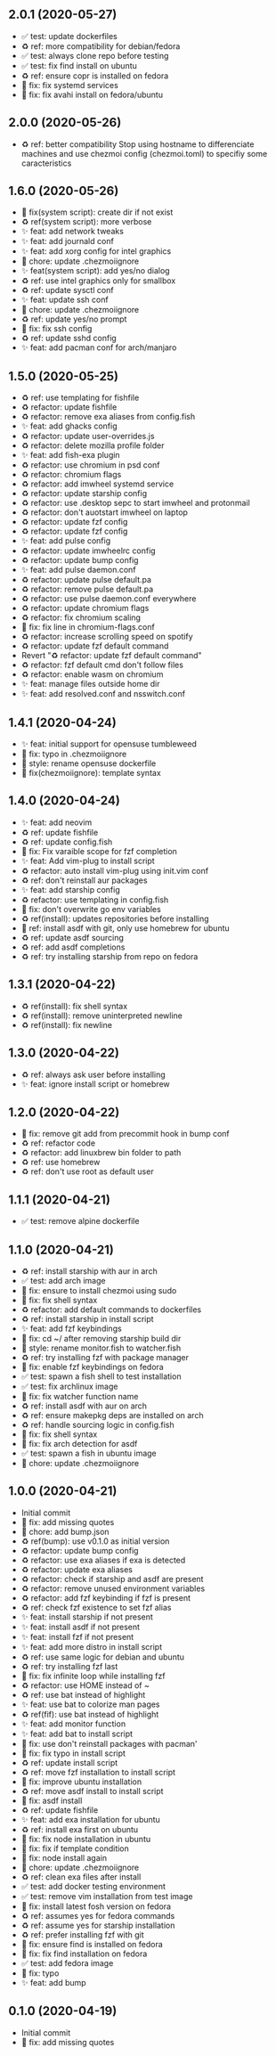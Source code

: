 ## 2.0.1 (2020-05-27)
- ✅ test: update dockerfiles
- ♻️ ref: more compatibility for debian/fedora
- ✅ test: always clone repo before testing
- ✅ test: fix find install on ubuntu
- ♻️ ref: ensure copr is installed on fedora
- 🐛 fix: fix systemd services
- 🐛 fix: fix avahi install on fedora/ubuntu

## 2.0.0 (2020-05-26)
- ♻️ ref: better compatibility Stop using hostname to differenciate machines and use chezmoi config (chezmoi.toml) to specifiy some caracteristics

## 1.6.0 (2020-05-26)
- 🐛 fix(system script): create dir if not exist
- ♻️ ref(system script): more verbose
- ✨ feat: add network tweaks
- ✨ feat: add journald conf
- ✨ feat: add xorg config for intel graphics
- 👷 chore: update .chezmoiignore
- ✨ feat(system script): add yes/no dialog
- ♻️ ref: use intel graphics only for smallbox
- ♻️ ref: update sysctl conf
- ✨ feat: update ssh conf
- 👷 chore: update .chezmoiignore
- ♻️ ref: update yes/no prompt
- 🐛 fix: fix ssh config
- ♻️ ref: update sshd config
- ✨ feat: add pacman conf for arch/manjaro

## 1.5.0 (2020-05-25)
- ♻️ ref: use templating for fishfile
- ♻️ refactor: update fishfile
- ♻️ refactor: remove exa aliases from config.fish
- ✨ feat: add ghacks config
- ♻️ refactor: update user-overrides.js
- ♻️ refactor: delete mozilla profile folder
- ✨ feat: add fish-exa plugin
- ♻️ refactor: use chromium in psd conf
- ♻️ refactor: chromium flags
- ♻️ refactor: add imwheel systemd service
- ♻️ refactor: update starship config
- ♻️ refactor: use .desktop sepc to start imwheel and protonmail
- ♻️ refactor: don't auotstart imwheel on laptop
- ♻️ refactor: update fzf config
- ♻️ refactor: update fzf config
- ✨ feat: add pulse config
- ♻️ refactor: update imwheelrc config
- ♻️ refactor: update bump config
- ✨ feat: add pulse daemon.conf
- ♻️ refactor: update pulse default.pa
- ♻️ refactor: remove pulse default.pa
- ♻️ refactor: use pulse daemon.conf everywhere
- ♻️ refactor: update chromium flags
- ♻️ refactor: fix chromium scaling
- 🐛 fix: fix line in chromium-flags.conf
- ♻️ refactor: increase scrolling speed on spotify
- ♻️ refactor: update fzf default command
- Revert "♻️ refactor: update fzf default command"
- ♻️ refactor: fzf default cmd don't follow files
- ♻️ refactor: enable wasm on chromium
- ✨ feat: manage files outside home dir
- ✨ feat: add resolved.conf and nsswitch.conf

## 1.4.1 (2020-04-24)
- ✨ feat: initial support for opensuse tumbleweed
- 🐛 fix: typo in .chezmoiignore
- 🎨 style: rename opensuse dockerfile
- 🐛 fix(chezmoiignore): template syntax

## 1.4.0 (2020-04-24)
- ✨ feat: add neovim
- ♻️ ref: update fishfile
- ♻️ ref: update config.fish
- 🐛 fix: Fix varaible scope for fzf completion
- ✨ feat: Add vim-plug to install script
- ♻️ refactor: auto install vim-plug using init.vim conf
- ♻️ ref: don't reinstall aur packages
- ✨ feat: add starship config
- ♻️ refactor: use templating in config.fish
- 🐛 fix: don't overwrite go env variables
- ♻️ ref(install): updates repositories before installing
- 🐛 ref: install asdf with git, only use homebrew for ubuntu
- ♻️ ref: update asdf sourcing
- ♻️ ref: add asdf completions
- ♻️ ref: try installing starship from repo on fedora

## 1.3.1 (2020-04-22)
- ♻️  ref(install): fix shell syntax
- ♻️ ref(install): remove uninterpreted newline
- ♻️ ref(install): fix newline

## 1.3.0 (2020-04-22)
- ♻️ ref: always ask user before installing
- ✨ feat: ignore install script or homebrew

## 1.2.0 (2020-04-22)
- 🐛 fix: remove git add from precommit hook in bump conf
- ♻️ ref: refactor code
- ♻️ refactor: add linuxbrew bin folder to path
- ♻️ ref: use homebrew
- ♻️ ref: don't use root as default user

## 1.1.1 (2020-04-21)
- ✅ test: remove alpine dockerfile

## 1.1.0 (2020-04-21)
- ♻️ ref: install starship with aur in arch
- ✅ test: add arch image
- 🐛 fix: ensure to install chezmoi using sudo
- 🐛 fix: fix shell syntax
- ♻️ refactor: add default commands to dockerfiles
- ♻️ ref: install starship in install script
- ✨ feat: add fzf keybindings
- 🐛 fix: cd ~/ after removing starship build dir
- 🎨 style: rename monitor.fish to watcher.fish
- ♻️ ref: try installing fzf with package manager
- 🐛 fix: enable fzf keybindings on fedora
- ✅ test: spawn a fish shell to test installation
- ✅ test: fix archlinux image
- 🐛 fix: fix watcher function name
- ♻️ ref: install asdf with aur on arch
- ♻️ ref: ensure makepkg deps are installed on arch
- ♻️ ref: handle sourcing logic in config.fish
- 🐛 fix: fix shell syntax
- 🐛 fix: fix arch detection for asdf
- ✅ test: spawn a fish in ubuntu image
- 👷 chore: update .chezmoiignore

## 1.0.0 (2020-04-21)
- Initial commit
- 🐛 fix: add missing quotes
- 👷 chore: add bump.json
- ♻️ ref(bump): use v0.1.0 as initial version
- ♻️ refactor: update bump config
- ♻️ refactor: use exa aliases if exa is detected
- ♻️ refactor: update exa aliases
- ♻️ refactor: check if starship and asdf are present
- ♻️ refactor: remove unused environment variables
- ♻️ refactor: add fzf keybinding if fzf is present
- ♻️ ref: check fzf existence to set fzf alias
- ✨ feat: install starship if not present
- ✨ feat: install asdf if not present
- ✨ feat: install fzf if not present
- ✨ feat: add more distro in install script
- ♻️ ref: use same logic for debian and ubuntu
- ♻️ ref: try installing fzf last
- 🐛 fix: fix infinite loop while installing fzf
- ♻️ refactor: use HOME instead of ~
- ♻️ ref: use bat instead of highlight
- ✨ feat: use bat to colorize man pages
- ♻️ ref(fif): use bat instead of highlight
- ✨ feat: add monitor function
- ✨ feat: add bat to install script
- 🐛 fix: use don't reinstall packages with pacman'
- 🐛 fix: fix typo in install script
- ♻️ ref: update install script
- ♻️ ref: move fzf installation to install script
- 🐛 fix: improve ubuntu installation
- ♻️ ref: move asdf install to install script
- 🐛 fix: asdf install
- ♻️ ref: update fishfile
- ✨ feat: add exa installation for ubuntu
- ♻️ ref: install exa first on ubuntu
- 🐛 fix: fix node installation in ubuntu
- 🐛 fix: fix if template condition
- 🐛 fix: node install again
- 👷 chore: update .chezmoiignore
- ♻️ ref: clean exa files after install
- ✅ test: add docker testing environment
- ✅ test: remove vim installation from test image
- 🐛 fix: install latest fosh version on fedora
- ♻️ ref: assumes yes for fedora commands
- ♻️ ref: assume yes for starship installation
- ♻️ ref: prefer installing fzf with git
- 🐛 fix: ensure find is installed on fedora
- 🐛 fix: fix find installation on fedora
- ✅ test: add fedora image
- 🐛 fix: typo
- ✨ feat: add bump

## 0.1.0 (2020-04-19)
- Initial commit
- 🐛 fix: add missing quotes
